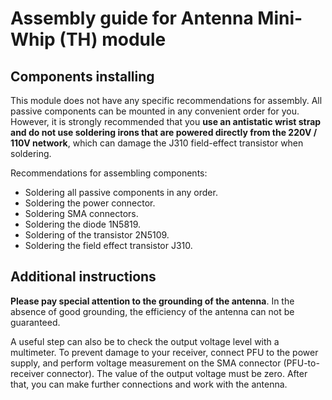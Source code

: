 # Assembly guide for Antenna Mini-Whip (TH) module

## Components installing 
This module does not have any specific recommendations for assembly. All passive components can be mounted in any convenient order for you.  
However, it is strongly recommended that you **use an antistatic wrist strap and do not use soldering irons that are powered directly from the 220V / 110V network**, which can damage the J310 field-effect transistor when soldering.

Recommendations for assembling components:

- Soldering all passive components in any order.
- Soldering the power connector.
- Soldering SMA connectors.
- Soldering the diode 1N5819.
- Soldering of the transistor 2N5109.
- Soldering the field effect transistor J310.

## Additional instructions
**Please pay special attention to the grounding of the antenna**. In the absence of good grounding, the efficiency of the antenna can not be guaranteed.

A useful step can also be to check the output voltage level with a multimeter. To prevent damage to your receiver, connect PFU to the power supply, and perform voltage measurement on the SMA connector (PFU-to-receiver connector). The value of the output voltage must be zero. After that, you can make further connections and work with the antenna.